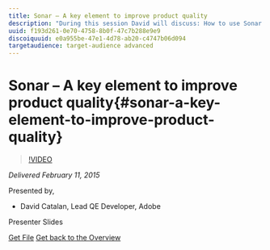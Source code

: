 ```yaml
---
title: Sonar – A key element to improve product quality
description: "During this session David will discuss: How to use Sonar to help improve product quality (Unit Test coverage, Integration Test coverage, static code analysis) | AEM use case | Q&A Global presentation of Sonar application How to use Sonar to help improve product quality (Unit Test coverage, Integration Test coverage, static code analysis) AEM use case"
uuid: f193d261-0e70-4758-8b0f-47c7b288e9e9
discoiquuid: e0a955be-47e1-4d78-ab20-c4747b06d094
targetaudience: target-audience advanced
---
```


# Sonar – A key element to improve product quality{#sonar-a-key-element-to-improve-product-quality}

>[!VIDEO](https://video.tv.adobe.com/v/19379/?quality=9)

*Delivered February 11, 2015*

Presented by,

* David Catalan, Lead QE Developer, Adobe

Presenter Slides

[Get File](assets/cq-gems-on-aem-sonarqube-2015-02.pdf)
[Get back to the Overview](https://helpx.adobe.com/experience-manager/kt/eseminars/gems/aem-index.html)  


